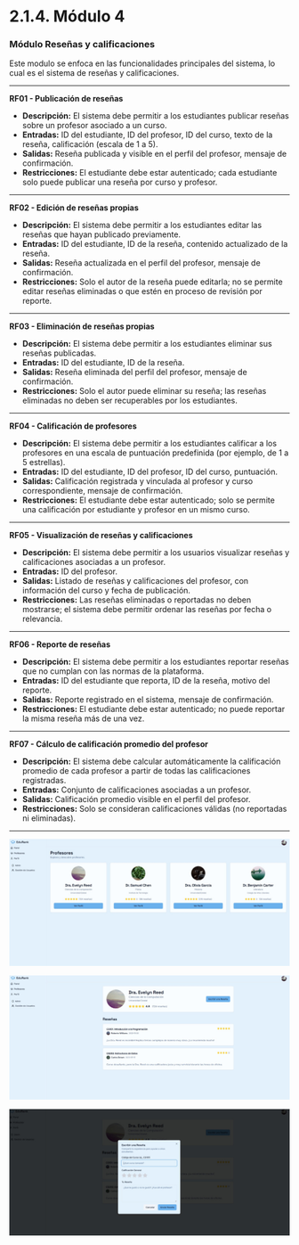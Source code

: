 # 2.1.4. Módulo 4

### Módulo Reseñas y calificaciones

Este modulo se enfoca en las funcionalidades principales del sistema, lo cual es el sistema de reseñas y calificaciones.

---

**RF01 - Publicación de reseñas**
- **Descripción:** El sistema debe permitir a los estudiantes publicar reseñas sobre un profesor asociado a un curso.  
- **Entradas:** ID del estudiante, ID del profesor, ID del curso, texto de la reseña, calificación (escala de 1 a 5).  
- **Salidas:** Reseña publicada y visible en el perfil del profesor, mensaje de confirmación.  
- **Restricciones:** El estudiante debe estar autenticado; cada estudiante solo puede publicar una reseña por curso y profesor.  

---

**RF02 - Edición de reseñas propias**
- **Descripción:** El sistema debe permitir a los estudiantes editar las reseñas que hayan publicado previamente.  
- **Entradas:** ID del estudiante, ID de la reseña, contenido actualizado de la reseña.  
- **Salidas:** Reseña actualizada en el perfil del profesor, mensaje de confirmación.  
- **Restricciones:** Solo el autor de la reseña puede editarla; no se permite editar reseñas eliminadas o que estén en proceso de revisión por reporte.  

---

**RF03 - Eliminación de reseñas propias**
- **Descripción:** El sistema debe permitir a los estudiantes eliminar sus reseñas publicadas.  
- **Entradas:** ID del estudiante, ID de la reseña.  
- **Salidas:** Reseña eliminada del perfil del profesor, mensaje de confirmación.  
- **Restricciones:** Solo el autor puede eliminar su reseña; las reseñas eliminadas no deben ser recuperables por los estudiantes.  

---

**RF04 - Calificación de profesores**
- **Descripción:** El sistema debe permitir a los estudiantes calificar a los profesores en una escala de puntuación predefinida (por ejemplo, de 1 a 5 estrellas).  
- **Entradas:** ID del estudiante, ID del profesor, ID del curso, puntuación.  
- **Salidas:** Calificación registrada y vinculada al profesor y curso correspondiente, mensaje de confirmación.  
- **Restricciones:** El estudiante debe estar autenticado; solo se permite una calificación por estudiante y profesor en un mismo curso.  

---

**RF05 - Visualización de reseñas y calificaciones**
- **Descripción:** El sistema debe permitir a los usuarios visualizar reseñas y calificaciones asociadas a un profesor.  
- **Entradas:** ID del profesor.  
- **Salidas:** Listado de reseñas y calificaciones del profesor, con información del curso y fecha de publicación.  
- **Restricciones:** Las reseñas eliminadas o reportadas no deben mostrarse; el sistema debe permitir ordenar las reseñas por fecha o relevancia.  

---

**RF06 - Reporte de reseñas**
- **Descripción:** El sistema debe permitir a los estudiantes reportar reseñas que no cumplan con las normas de la plataforma.  
- **Entradas:** ID del estudiante que reporta, ID de la reseña, motivo del reporte.  
- **Salidas:** Reporte registrado en el sistema, mensaje de confirmación.  
- **Restricciones:** El estudiante debe estar autenticado; no puede reportar la misma reseña más de una vez.  

---

**RF07 - Cálculo de calificación promedio del profesor**
- **Descripción:** El sistema debe calcular automáticamente la calificación promedio de cada profesor a partir de todas las calificaciones registradas.  
- **Entradas:** Conjunto de calificaciones asociadas a un profesor.  
- **Salidas:** Calificación promedio visible en el perfil del profesor.  
- **Restricciones:** Solo se consideran calificaciones válidas (no reportadas ni eliminadas).  

---

![Mockup 1 - Reseñas y Calificaciones](mockup41.jpeg)

![Mockup 2 - Reseñas y Calificaciones](mockup42.jpeg)

![Mockup 3 - Reseñas y Calificaciones](mockup43.jpeg)
